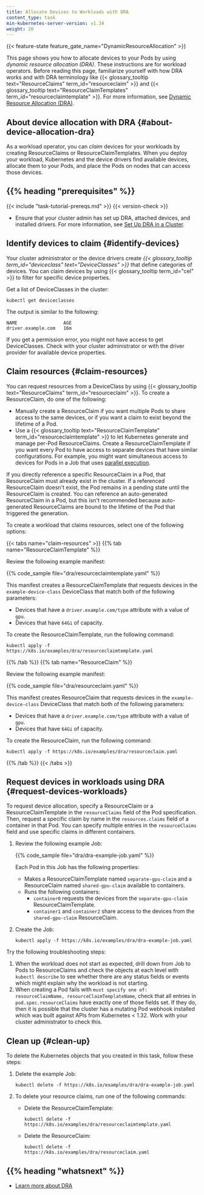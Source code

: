 ```yaml
---
title: Allocate Devices to Workloads with DRA
content_type: task
min-kubernetes-server-version: v1.34
weight: 20
---
```

{{< feature-state feature_gate_name="DynamicResourceAllocation" >}}

<!-- overview -->

This page shows you how to allocate devices to your Pods by using
_dynamic resource allocation (DRA)_. These instructions are for workload
operators. Before reading this page, familiarize yourself with how DRA works and
with DRA terminology like
{{< glossary_tooltip text="ResourceClaims" term_id="resourceclaim" >}} and
{{< glossary_tooltip text="ResourceClaimTemplates" term_id="resourceclaimtemplate" >}}.
For more information, see
[Dynamic Resource Allocation (DRA)](/docs/concepts/scheduling-eviction/dynamic-resource-allocation/).

<!-- body -->

## About device allocation with DRA {#about-device-allocation-dra}

As a workload operator, you can _claim_ devices for your workloads by creating
ResourceClaims or ResourceClaimTemplates. When you deploy your workload,
Kubernetes and the device drivers find available devices, allocate them to your
Pods, and place the Pods on nodes that can access those devices.

<!-- prerequisites -->

## {{% heading "prerequisites" %}}

{{< include "task-tutorial-prereqs.md" >}} {{< version-check >}}

* Ensure that your cluster admin has set up DRA, attached devices, and installed
  drivers. For more information, see
  [Set Up DRA in a Cluster](/docs/tasks/configure-pod-container/assign-resources/set-up-dra-cluster).

<!-- steps -->

## Identify devices to claim {#identify-devices}

Your cluster administrator or the device drivers create
_{{< glossary_tooltip term_id="deviceclass" text="DeviceClasses" >}}_ that
define categories of devices. You can claim devices by using
{{< glossary_tooltip term_id="cel" >}} to filter for specific device properties.

Get a list of DeviceClasses in the cluster:

```shell
kubectl get deviceclasses
```
The output is similar to the following:

```
NAME                 AGE
driver.example.com   16m
```
If you get a permission error, you might not have access to get DeviceClasses.
Check with your cluster administrator or with the driver provider for available
device properties.

## Claim resources {#claim-resources}

You can request resources from a DeviceClass by using 
{{< glossary_tooltip text="ResourceClaims" term_id="resourceclaim" >}}. To
create a ResourceClaim, do one of the following:

* Manually create a ResourceClaim if you want multiple Pods to share access to
  the same devices, or if you want a claim to exist beyond the lifetime of a
  Pod.
* Use a
  {{< glossary_tooltip text="ResourceClaimTemplate" term_id="resourceclaimtemplate" >}}
  to let Kubernetes generate and manage per-Pod ResourceClaims. Create a
  ResourceClaimTemplate if you want every Pod to have access to separate devices
  that have similar configurations. For example, you might want simultaneous
  access to devices for Pods in a Job that uses
  [parallel execution](/docs/concepts/workloads/controllers/job/#parallel-jobs).

If you directly reference a specific ResourceClaim in a Pod, that ResourceClaim
must already exist in the cluster. If a referenced ResourceClaim doesn't exist,
the Pod remains in a pending state until the ResourceClaim is created. You can
reference an auto-generated ResourceClaim in a Pod, but this isn't recommended
because auto-generated ResourceClaims are bound to the lifetime of the Pod that
triggered the generation.

To create a workload that claims resources, select one of the following options:

{{< tabs name="claim-resources" >}}
{{% tab name="ResourceClaimTemplate" %}}

Review the following example manifest: 

{{% code_sample file="dra/resourceclaimtemplate.yaml" %}}

This manifest creates a ResourceClaimTemplate that requests devices in the
`example-device-class` DeviceClass that match both of the following parameters:

  * Devices that have a `driver.example.com/type` attribute with a value of
    `gpu`.
  * Devices that have `64Gi` of capacity.

To create the ResourceClaimTemplate, run the following command:

```shell
kubectl apply -f https://k8s.io/examples/dra/resourceclaimtemplate.yaml
```

{{% /tab %}}
{{% tab name="ResourceClaim" %}}

Review the following example manifest:

{{% code_sample file="dra/resourceclaim.yaml" %}}

This manifest creates ResourceClaim that requests devices in the
`example-device-class` DeviceClass that match both of the following parameters:

  * Devices that have a `driver.example.com/type` attribute with a value of
    `gpu`.
  * Devices that have `64Gi` of capacity.

To create the ResourceClaim, run the following command:

```shell
kubectl apply -f https://k8s.io/examples/dra/resourceclaim.yaml
```

{{% /tab %}}
{{< /tabs >}}

## Request devices in workloads using DRA {#request-devices-workloads}

To request device allocation, specify a ResourceClaim or a ResourceClaimTemplate
in the `resourceClaims` field of the Pod specification. Then, request a specific
claim by name in the `resources.claims` field of a container in that Pod.
You can specify multiple entries in the `resourceClaims` field and use specific
claims in different containers.

1. Review the following example Job:

   {{% code_sample file="dra/dra-example-job.yaml" %}}

   Each Pod in this Job has the following properties:
   
   * Makes a ResourceClaimTemplate named `separate-gpu-claim` and a
     ResourceClaim named `shared-gpu-claim` available to containers.
   * Runs the following containers:
       * `container0` requests the devices from the `separate-gpu-claim` 
         ResourceClaimTemplate. 
       * `container1` and `container2` share access to the devices from the
         `shared-gpu-claim` ResourceClaim.

1. Create the Job: 

   ```shell
   kubectl apply -f https://k8s.io/examples/dra/dra-example-job.yaml
   ```

Try the following troubleshooting steps:

1. When the workload does not start as expected, drill down from Job
   to Pods to ResourceClaims and check the objects
   at each level with `kubectl describe` to see whether there are any
   status fields or events which might explain why the workload is
   not starting.
1. When creating a Pod fails with `must specify one of: resourceClaimName,
   resourceClaimTemplateName`, check that all entries in `pod.spec.resourceClaims`
   have exactly one of those fields set. If they do, then it is possible
   that the cluster has a mutating Pod webhook installed which was built
   against APIs from Kubernetes < 1.32. Work with your cluster administrator
   to check this.

## Clean up {#clean-up}

To delete the Kubernetes objects that you created in this task, follow these
steps:

1.  Delete the example Job:

    ```shell
    kubectl delete -f https://k8s.io/examples/dra/dra-example-job.yaml
    ```

1.  To delete your resource claims, run one of the following commands:

    * Delete the ResourceClaimTemplate:

      ```shell
      kubectl delete -f https://k8s.io/examples/dra/resourceclaimtemplate.yaml
      ```
    * Delete the ResourceClaim:

      ```shell
      kubectl delete -f https://k8s.io/examples/dra/resourceclaim.yaml
      ```

## {{% heading "whatsnext" %}}

* [Learn more about DRA](/docs/concepts/scheduling-eviction/dynamic-resource-allocation)
